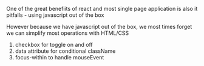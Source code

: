 One of the great benefiits of react and most single page application is also it pitfalls - using javascript out of the box

However because we have javascript out of the box, we most times forget we can simplify most operations with HTML/CSS

1. checkbox for toggle on and off
2. data attribute for conditional className
3. focus-within to handle mouseEvent